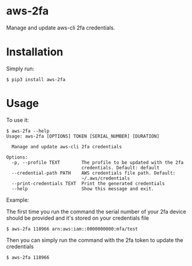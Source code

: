 # aws-2fa

Manage and update aws-cli 2fa credentials.


# Installation

Simply run:

    $ pip3 install aws-2fa


# Usage

To use it:

```
$ aws-2fa --help
Usage: aws-2fa [OPTIONS] TOKEN [SERIAL_NUMBER] [DURATION]

  Manage and update aws-cli 2fa credentials

Options:
  -p, --profile TEXT        The profile to be updated with the 2fa
                            credentials. Default: default
  --credential-path PATH    AWS credentials file path. Default:
                            ~/.aws/credentials
  --print-credentials TEXT  Print the generated credentials
  --help                    Show this message and exit.

```

Example:

The first time you run the command the serial number of your 2fa device should be provided and it's stored on your credentials file

	$ aws-2fa 118966 arn:aws:iam::0000000000:mfa/test

Then you can simply run the command with the 2fa token to update the credentials

	$ aws-2fa 118966

